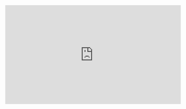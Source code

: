 <iframe width="560" height="315" src="https://www.youtube.com/embed/ys8OuADiDnk?si=x-SjDbdrFqcHBgn7" title="YouTube video player" frameborder="0" allow="accelerometer; autoplay; clipboard-write; encrypted-media; gyroscope; picture-in-picture; web-share" allowfullscreen></iframe>
